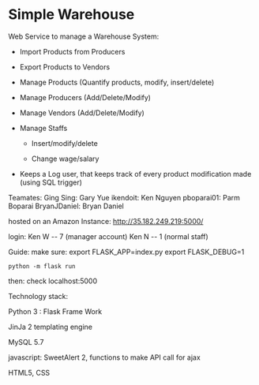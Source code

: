 # Simple Warehouse
Web Service to manage a Warehouse System:

 - Import Products from Producers
 
 - Export Products to Vendors
 
 - Manage Products (Quantify products, modify, insert/delete)

 - Manage Producers (Add/Delete/Modify)

 - Manage Vendors (Add/Delete/Modify)

 - Manage Staffs 

    - Insert/modify/delete

    - Change wage/salary 

 - Keeps a Log user, that keeps track of every product modification made (using SQL trigger)


Teamates: 
	Ging Sing: Gary Yue 
	ikendoit: Ken Nguyen
	pboparai01: Parm Boparai
	BryanJDaniel: Bryan Daniel

hosted on an Amazon Instance: http://35.182.249.219:5000/

login: 
Ken W -- 7  (manager account)
Ken N -- 1 (normal staff)

Guide: make sure: 
	export FLASK_APP=index.py
	export FLASK_DEBUG=1

	python -m flask run 

then: check localhost:5000

Technology stack: 

Python 3 : Flask Frame Work 

JinJa 2 templating engine 

MySQL 5.7

javascript:  SweetAlert 2, functions to make API call for ajax

HTML5, CSS
